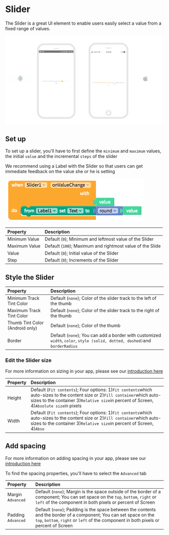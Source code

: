 # Slider

The Slider is a great UI element to enable users easily select a value from a fixed range of values.

![](../../../../.gitbook/assets/slider-fig-2.png)

## Set up

To set up a slider, you'll have to first define the `minimum` and `maximum` values, the initial `value` and the incremental `steps` of the slider

We recommend using a Label with the Slider so that users can get immediate feedback on the value she or he is setting

![](../../../../.gitbook/assets/slider-fig-1.png)

| Property | Description |
| :--- | :--- |
| Minimum Value | Default \(`0`\); Minimum and leftmost value of the Slider |
| Maximum Value | Default \(`100`\); Maximum and rightmost value of the Slide |
| Value | Default \(`0`\); Initial value of the Slider |
| Step | Default \(`0`\); Increments of the Slider |

## Style the Slider

| Property | Description |
| :--- | :--- |
| Minimum Track Tint Color | Default \(`none`\); Color of the slider track to the left of the thumb |
| Maximum Track Tint Color | Default \(`none`\); Color of the slider track to the right of the thumb |
| Thumb Tint Color \(Android only\) | Default \(`none`\); Color of the thumb |
| Border | Default \(`none`\); You can add a border with customized `width`, `color`, `style (solid, dotted, dashed)`and `borderRadius` |

### Edit the Slider size

For more information on sizing in your app, please see our [introduction here​](https://docs.thunkable.com/~/edit/primary/thunkable-cross-platform/2-create/intro-to-sizing)

| Property | Description |
| :--- | :--- |
| Height | Default \(`Fit contents`\); Four options: 1\)`Fit contents`which auto-sizes to the content size or 2\)`Fill container`which auto-sizes to the container 3\)`Relative size`in percent of Screen, 4\)`Absolute size`in pixels |
| Width | Default \(`Fit contents`\); Four options: 1\)`Fit contents`which auto-sizes to the content size or 2\)`Fill container`which auto-sizes to the container 3\)`Relative size`in percent of Screen, 4\)`Abso` |

## Add spacing

For more information on adding spacing in your app, please see our [introduction here](../../intro-to-spacing.md)

To find the spacing properties, you'll have to select the `Advanced` tab

| Property | Description |
| :--- | :--- |
| Margin `Advanced` | Default \(`none`\); Margin is the space outside of the border of a component; You can set space on the `top`, `bottom`, `right` or `left` of the component in both pixels or percent of Screen |
| Padding `Advanced` | Default \(`none`\); Padding is the space between the contents and the border of a component; You can set space on the `top`, `bottom`, `right` or `left` of the component in both pixels or percent of Screen |

